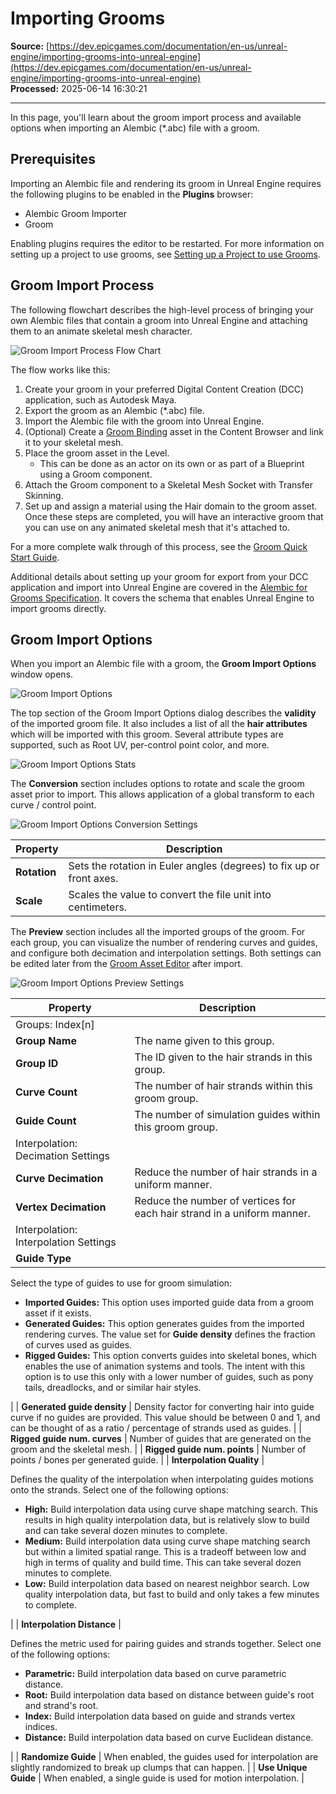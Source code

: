 # Importing Grooms

**Source:** [https://dev.epicgames.com/documentation/en-us/unreal-engine/importing-grooms-into-unreal-engine](https://dev.epicgames.com/documentation/en-us/unreal-engine/importing-grooms-into-unreal-engine)  
**Processed:** 2025-06-14 16:30:21

---

In this page, you'll learn about the groom import process and available options when importing an Alembic (\*.abc) file with a groom.

## Prerequisites

Importing an Alembic file and rendering its groom in Unreal Engine requires the following plugins to be enabled in the **Plugins** browser:

-   Alembic Groom Importer
-   Groom

Enabling plugins requires the editor to be restarted. For more information on setting up a project to use grooms, see [Setting up a Project to use Grooms](/documentation/en-us/unreal-engine/setting-up-a-project-for-grooms-in-unreal-engine).

## Groom Import Process

The following flowchart describes the high-level process of bringing your own Alembic files that contain a groom into Unreal Engine and attaching them to an animate skeletal mesh character.

![Groom Import Process Flow Chart](https://d1iv7db44yhgxn.cloudfront.net/documentation/images/4b90c569-be92-4973-bf1b-29fb2b08d449/groom-import-process.png)

The flow works like this:

1.  Create your groom in your preferred Digital Content Creation (DCC) application, such as Autodesk Maya.
2.  Export the groom as an Alembic (\*.abc) file.
3.  Import the Alembic file with the groom into Unreal Engine.
4.  (Optional) Create a [Groom Binding](/documentation/en-us/unreal-engine/setting-up-bindings-for-grooms-in-unreal-engine) asset in the Content Browser and link it to your skeletal mesh.
5.  Place the groom asset in the Level.
    -   This can be done as an actor on its own or as part of a Blueprint using a Groom component.
6.  Attach the Groom component to a Skeletal Mesh Socket with Transfer Skinning.
7.  Set up and assign a material using the Hair domain to the groom asset. Once these steps are completed, you will have an interactive groom that you can use on any animated skeletal mesh that it's attached to.

For a more complete walk through of this process, see the [Groom Quick Start Guide](/documentation/en-us/unreal-engine/hair-simulation-and-rendering-quick-start-guide-in-unreal-engine).

Additional details about setting up your groom for export from your DCC application and import into Unreal Engine are covered in the [Alembic for Grooms Specification](/documentation/en-us/unreal-engine/using-alembic-for-grooms-in-unreal-engine). It covers the schema that enables Unreal Engine to import grooms directly.

## Groom Import Options

When you import an Alembic file with a groom, the **Groom Import Options** window opens.

![Groom Import Options](https://d1iv7db44yhgxn.cloudfront.net/documentation/images/cc25e2f2-9055-4537-b629-4737c285a477/groom-import-options.png)

The top section of the Groom Import Options dialog describes the **validity** of the imported groom file. It also includes a list of all the **hair attributes** which will be imported with this groom. Several attribute types are supported, such as Root UV, per-control point color, and more.

![Groom Import Options Stats](https://d1iv7db44yhgxn.cloudfront.net/documentation/images/c268a6dd-2947-46ae-9d30-0d70c42fb1dd/groom-import-options-1.png)

The **Conversion** section includes options to rotate and scale the groom asset prior to import. This allows application of a global transform to each curve / control point.

![Groom Import Options Conversion Settings](https://d1iv7db44yhgxn.cloudfront.net/documentation/images/753e19ac-a30a-49c9-b7d3-2d41a85958c7/groom-import-options-2.png)

| Property | Description |
| --- | --- |
| **Rotation** | Sets the rotation in Euler angles (degrees) to fix up or front axes. |
| **Scale** | Scales the value to convert the file unit into centimeters. |

The **Preview** section includes all the imported groups of the groom. For each group, you can visualize the number of rendering curves and guides, and configure both decimation and interpolation settings. Both settings can be edited later from the [Groom Asset Editor](/documentation/en-us/unreal-engine/groom-asset-editor-user-guide-in-unreal-engine) after import.

![Groom Import Options Preview Settings](https://d1iv7db44yhgxn.cloudfront.net/documentation/images/1df428e8-d745-4867-af8f-456caa15b812/groom-import-options-3.png)

| Property | Description |
| --- | --- |
| Groups: Index\[n\] |   |
| **Group Name** | The name given to this group. |
| **Group ID** | The ID given to the hair strands in this group. |
| **Curve Count** | The number of hair strands within this groom group. |
| **Guide Count** | The number of simulation guides within this groom group. |
| Interpolation: Decimation Settings |   |
| **Curve Decimation** | Reduce the number of hair strands in a uniform manner. |
| **Vertex Decimation** | Reduce the number of vertices for each hair strand in a uniform manner. |
| Interpolation: Interpolation Settings |   |
| **Guide Type** | 
Select the type of guides to use for groom simulation:

-   **Imported Guides:** This option uses imported guide data from a groom asset if it exists.
-   **Generated Guides:** This option generates guides from the imported rendering curves. The value set for **Guide density** defines the fraction of curves used as guides.
-   **Rigged Guides:** This option converts guides into skeletal bones, which enables the use of animation systems and tools. The intent with this option is to use this only with a lower number of guides, such as pony tails, dreadlocks, and or similar hair styles.



 |
| **Generated guide density** | Density factor for converting hair into guide curve if no guides are provided. This value should be between 0 and 1, and can be thought of as a ratio / percentage of strands used as guides. |
| **Rigged guide num. curves** | Number of guides that are generated on the groom and the skeletal mesh. |
| **Rigged guide num. points** | Number of points / bones per generated guide. |
| **Interpolation Quality** | 

Defines the quality of the interpolation when interpolating guides motions onto the strands. Select one of the following options:

-   **High:** Build interpolation data using curve shape matching search. This results in high quality interpolation data, but is relatively slow to build and can take several dozen minutes to complete.
-   **Medium:** Build interpolation data using curve shape matching search but within a limited spatial range. This is a tradeoff between low and high in terms of quality and build time. This can take several dozen minutes to complete.
-   **Low:** Build interpolation data based on nearest neighbor search. Low quality interpolation data, but fast to build and only takes a few minutes to complete.



 |
| **Interpolation Distance** | 

Defines the metric used for pairing guides and strands together. Select one of the following options:

-   **Parametric:** Build interpolation data based on curve parametric distance.
-   **Root:** Build interpolation data based on distance between guide's root and strand's root.
-   **Index:** Build interpolation data based on guide and strands vertex indices.
-   **Distance:** Build interpolation data based on curve Euclidean distance.



 |
| **Randomize Guide** | When enabled, the guides used for interpolation are slightly randomized to break up clumps that can happen. |
| **Use Unique Guide** | When enabled, a single guide is used for motion interpolation. |